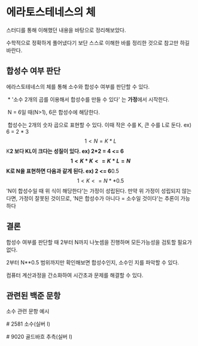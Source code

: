 # 에라토스테네스의 체

스터디를 통해 이해했던 내용을 바탕으로 정리해보았다.

수학적으로 정확하게 풀어냈다기 보단 스스로 이해한 바를 정리한 것으로 참고만 하길 바란다.



## 합성수 여부 판단

에라스토테네스의 체를 통해 소수와 합성수 여부를 판단할 수 있다.

​	\* '소수 2개의 곱를 이용해서 합성수를 만들 수 있다' 는 **가정**에서 시작한다.

​	N = 6일 때(N>1), 6은 합성수에 해당한다.

​	합성수는 2개의 숫자 곱으로 표현할 수 있다. 이때 작은 수를 K, 큰 수를 L로 둔다. ex) 6 = 2 * 3
$$
1<N=K*L
$$
​	K**2 보다 KL이 크다는 성질이 있다. ex) 2\*2 = 4 <= 6
$$
1< K*K<=K*L=N
$$
​	K로 N을 표현하면 다음과 같게 된다. ex) 2 <= 6**0.5
$$
1<K<=N**0.5
$$
​	'N이 합성수일 때 위 식이 해당한다'는 가정이 성립된다. 만약 위 가정이 성립되지 않는다면, 가정이 잘못된 것이므로, 'N은 합성수가 아니다 = 소수일 것이다'는 추론이 가능하다

 

## 결론

 합성수 여부를 판단할 때 2부터 N까지 나눗셈을 진행하며 모든가능성을 검토할 필요가 없다.

 2부터 N**0.5 범위까지만 확인해보면 합성수인지, 소수인 지를 파악할 수 있다.

 컴퓨터 계산과정을 간소화하여 시간초과 문제를 해결할 수 있다.



## 관련된 백준 문항

소수 관련 문항 예시

\# 2581 소수(실버 I)

\# 9020 골드바흐 추측(실버 I) 